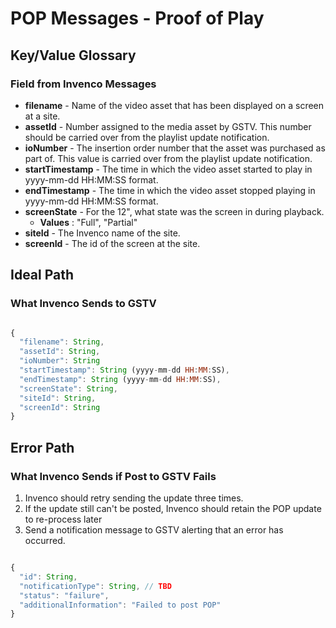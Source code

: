 # POP Messages - Proof of Play


## Key/Value Glossary
### Field from Invenco Messages
- **filename** -	Name of the video asset that has been displayed on a screen at a site.
- **assetId** -	Number assigned to the media asset by GSTV.  This number should be carried over from the playlist update notification.
- **ioNumber** -	The insertion order number that the asset was purchased as part of.  This value is carried over from the playlist update notification.
- **startTimestamp** -	The time in which the video asset started to play in yyyy-mm-dd HH:MM:SS format.
- **endTimestamp** - The time in which the video asset stopped playing in yyyy-mm-dd HH:MM:SS format.
- **screenState** -	For the 12", what state was the screen in during playback.  
  - **Values** : "Full", "Partial"
- **siteId** - The Invenco name of the site.
- **screenId** - The id of the screen at the site.

## Ideal Path
### What Invenco Sends to GSTV
```javascript

{
  "filename": String,
  "assetId": String,  
  "ioNumber": String   
  "startTimestamp": String (yyyy-mm-dd HH:MM:SS),
  "endTimestamp": String (yyyy-mm-dd HH:MM:SS),
  "screenState": String, 
  "siteId": String,
  "screenId": String 
}
```
## Error Path
### What Invenco Sends if Post to GSTV Fails
1. Invenco should retry sending the update three times.
1. If the update still can't be posted, Invenco should retain the POP update to re-process later
1. Send a notification message to GSTV alerting that an error has occurred.

```javascript

{
  "id": String,  
  "notificationType": String, // TBD
  "status": "failure", 
  "additionalInformation": "Failed to post POP"
}
